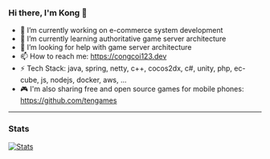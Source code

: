 ### Hi there, I'm Kong 👋

- 🔭 I’m currently working on e-commerce system development
- 🌱 I’m currently learning authoritative game server architecture
- 🤔 I’m looking for help with game server architecture
- 📫 How to reach me: https://congcoi123.dev
- ⚡ Tech Stack: java, spring, netty, c++, cocos2dx, c#, unity, php, ec-cube, js, nodejs, docker, aws, ...
- 🎮 I'm also sharing free and open source games for mobile phones: https://github.com/tengames

---

### Stats
[![Stats](https://github-readme-stats.vercel.app/api?username=congcoi123)](https://gitmemory.com/congcoi123)
